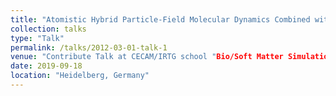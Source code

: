 ```yaml
---
title: "Atomistic Hybrid Particle-Field Molecular Dynamics Combined with Slip-Springs: Restoring Entangled Dynamics to Simulations of Polymer Melts"
collection: talks
type: "Talk"
permalink: /talks/2012-03-01-talk-1
venue: "Contribute Talk at CECAM/IRTG school "Bio/Soft Matter Simulations across Multiple Scales"
date: 2019-09-18
location: "Heidelberg, Germany"
---
```


